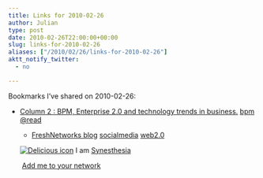 ```yaml
---
title: Links for 2010-02-26
author: Julian
type: post
date: 2010-02-26T22:00:00+00:00
slug: links-for-2010-02-26 
aliases: ["/2010/02/26/links-for-2010-02-26"]
aktt_notify_twitter:
  - no

---
```

Bookmarks I&#8217;ve shared on 2010-02-26:

  * [Column 2 : BPM, Enterprise 2.0 and technology trends in business.][1] 
    [bpm][2] [@read][3] </li> 
    
      * [FreshNetworks blog][4] 
        [socialmedia][5] [web2.0][6] </li> </ul> 
        
        <p class="deliciouslink">
          <a href="https://del.icio.us/synesthesia" title="See all my bookmarks on del.icio.us"><img src="https://www.synesthesia.co.uk/images/deliciousicon.jpg" alt="Delicious icon" /></a>&nbsp;I am <a href="https://del.icio.us/synesthesia" title="See all my bookmarks on del.icio.us">Synesthesia</a>
        </p>
        
        <p class="deliciouslink">
          <a href="https://del.icio.us/network?add=synesthesia" title="Add me to your del.icio.us network"><img src="https://www.synesthesia.co.uk/images/add.gif" alt="" /></a>&nbsp;<a href="https://del.icio.us/network?add=synesthesia" title="Add me to your del.icio.us network">Add me to your network</a>
        </p>

 [1]: https://www.column2.com/
 [2]: https://delicious.com/synesthesia/bpm
 [3]: https://delicious.com/synesthesia/%40read
 [4]: https://www.freshnetworks.com/blog/
 [5]: https://delicious.com/synesthesia/socialmedia
 [6]: https://delicious.com/synesthesia/web2.0